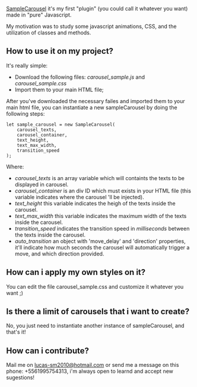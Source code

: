 [SampleCarousel](#) it's my first "plugin" (you could call it whatever you want) made in "pure" Javascript.

My motivation was to study some javascript animations, CSS, and the utilization of classes and methods.




## How to use it on my project? ##

It's really simple:

- Download the following files:
*carousel_sample.js* and *carousel_sample.css*
- Import them to your main HTML file;

After you've downloaded the necessary failes and imported them to your main html file, you can instantiate a new sampleCarousel by doing the following steps:

    let sample_carousel = new SampleCarousel(
        carousel_texts,
        carousel_container,
        text_height,
        text_max_width,
        transition_speed
    );

Where:
- *carousel_texts* is an array variable which will containts the texts to be displayed in carousel.
- *carousel_container* is an div ID which must exists in your HTML file (this variable indicates where the carousel 'll be injected).
- *text_height* this variable indicates the heigh of the texts inside the carousel.
- *text_max_width* this variable indicates the maximum width of the texts inside the carousel.
- *transition_speed* indicates the transition speed in *milliseconds* between the texts inside the carousel.
- *auto_transition* an object with 'move_delay' and 'direction' properties, it'll indicate how much seconds the carousel will automatically trigger a move, and which direction provided.

## How can i apply my own styles on it?

You can edit the file carousel_sample.css and customize it whatever you want ;)

## Is there a limit of carousels that i want to create? ##
No, you just need to instantiate another instance of sampleCarousel, and that's it!

## How can i contribute? ##
Mail me on lucas-sm2010@hotmail.com or send me a message on this phone: +5561995754313, i'm always open to learnd and accept new sugestions!
